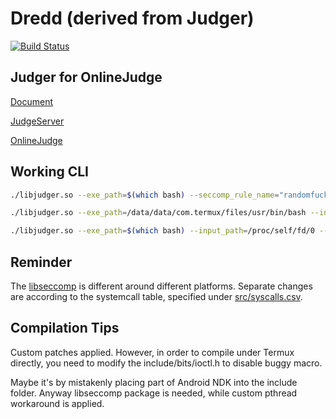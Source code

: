 # Dredd (derived from Judger)

[![Build Status](https://travis-ci.org/QingdaoU/Judger.svg?branch=newnew)](https://travis-ci.org/QingdaoU/Judger)

## Judger for OnlineJudge 

[Document](https://docs.onlinejudge.me/#/judger/api)

[JudgeServer](https://github.com/QingdaoU/JudgeServer)

[OnlineJudge](https://github.com/QingdaoU/OnlineJudge)

## Working CLI

```bash
./libjudger.so --exe_path=$(which bash) --seccomp_rule_name="randomfuck"

./libjudger.so --exe_path=/data/data/com.termux/files/usr/bin/bash --input_path=/proc/self/fd/0 --output_path=/proc/self/fd/1 --error_path=/proc/self/fd/2 --uid=0 --gid=0 --seccomp_rule_name="random"

./libjudger.so --exe_path=$(which bash) --input_path=/proc/self/fd/0 --output_path=/proc/self/fd/1 --error_path=/proc/self/fd/2 --uid=0 --gid=0 --seccomp_rule_name="random"
```

## Reminder

The [libseccomp](https://github.com/seccomp/libseccomp) is different around different platforms. Separate changes are according to the systemcall table, specified under [src/syscalls.csv](https://github.com/seccomp/libseccomp/blob/master/src/syscalls.csv).

## Compilation Tips

Custom patches applied. However, in order to compile under Termux directly, you need to modify the include/bits/ioctl.h to disable buggy macro.

Maybe it's by mistakenly placing part of Android NDK into the include folder. Anyway libseccomp package is needed, while custom pthread workaround is applied.
